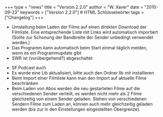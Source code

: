 +++
type = "news"
title = "Version 2.2.0"
author = "W. Xaver"
date = "2010-09-23"
keywords = ["Version 2.2.0"] # HTML Schlüsselwörter
tags = ["Changelog"]
+++

- Umstellung beim Laden der Filme auf einen direkten Download der Filmliste. Eine entsprechende Liste mit Links wird automatisch importiert (Sollte zur Schonung der Bandbreite der Sender unbedingt verwendet werden.)
- Das Programm kann automatisch beim Start einmal täglich melden, wenn es ein Programmupdate gibt
- SWR ist (vorübergehend?) abgeschaltet
<!--more-->
- SF.Podcast auch
- Es wurde eine Lib aktualisiert, bitte auch den Ordner lib mit installieren
- Beim Import einer Filmliste kann man den Import auf aktuelle Filme beschränken
- Beim Laden von Abos werden die neu gestarteten Filme auf die verschiedenen Sender verteilt, es werden nicht mehr als 2 Filme gleichzeitig von einem Sender geladen. Stehen von verschiedenen Sendern Filme zum Laden an, können auch mehr gleichzeitig geladen werden (bis zur in den Einstellungen eingestellten Obergrenze).
